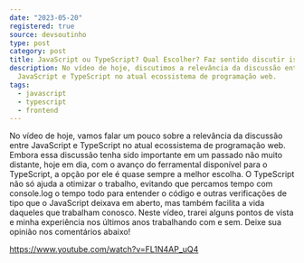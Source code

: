 ```yaml
---
date: "2023-05-20"
registered: true
source: devsoutinho
type: post
category: post
title: JavaScript ou TypeScript? Qual Escolher? Faz sentido discutir isso?
description: No vídeo de hoje, discutimos a relevância da discussão entre
  JavaScript e TypeScript no atual ecossistema de programação web.
tags:
  - javascript
  - typescript
  - frontend
---
```


No vídeo de hoje, vamos falar um pouco sobre a relevância da discussão entre JavaScript e TypeScript no atual ecossistema de programação web. Embora essa discussão tenha sido importante em um passado não muito distante, hoje em dia, com o avanço do ferramental disponível para o TypeScript, a opção por ele é quase sempre a melhor escolha. O TypeScript não só ajuda a otimizar o trabalho, evitando que percamos tempo com console.log o tempo todo para entender o código e outras verificações de tipo que o JavaScript deixava em aberto, mas também facilita a vida daqueles que trabalham conosco. Neste vídeo, trarei alguns pontos de vista e minha experiência nos últimos anos trabalhando com e sem. Deixe sua opinião nos comentários abaixo!

https://www.youtube.com/watch?v=FL1N4AP_uQ4